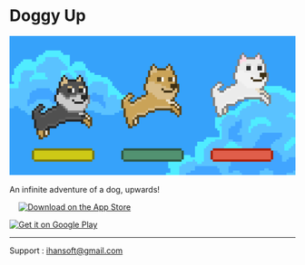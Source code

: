 # Doggy Up

<img src="GraphicImage.png" alt="'Doggy Up' Graphic Image"/>

An infinite adventure of a dog, upwards!

<span style='padding: 16px'><a href='https://apps.apple.com/app/doggy-up/id1572882334'><img alt='Download on the App Store' src='https://upload.wikimedia.org/wikipedia/commons/3/3c/Download_on_the_App_Store_Badge.svg' width='208'/></a></span>

<a href='https://play.google.com/store/apps/details?id=com.iHan.DoggyUp'><img alt='Get it on Google Play' src='https://play.google.com/intl/en_us/badges/static/images/badges/en_badge_web_generic.png' width='240'/></a>

---

Support : ihansoft@gmail.com
